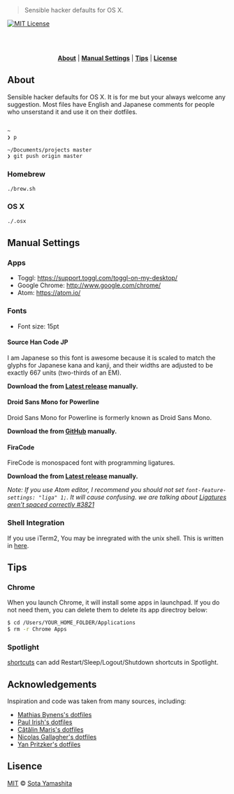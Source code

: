 > Sensible hacker defaults for OS X.

[![MIT License][mit-badge]][mit]

<br />



<br />

<p align="center">
  <b><a href="#about">About</a></b>
  |
  <b><a href="#manual-settings">Manual Settings</a></b>
  |
  <b><a href="#tips">Tips</a></b>
  |
  <b><a href="#license">License</a></b>
</p>


## About

Sensible hacker defaults for OS X. It is for me but your always welcome any suggestion. Most files have English and Japanese comments for people who unserstand it and use it on their dotfiles.

```zsh

~
❯ p

~/Documents/projects master
❯ git push origin master

```

### Homebrew

```bash
./brew.sh
```

### OS X

```bash
./.osx
```

## Manual Settings

### Apps

* Toggl: https://support.toggl.com/toggl-on-my-desktop/
* Google Chrome: http://www.google.com/chrome/
* Atom: https://atom.io/

### Fonts

* Font size: 15pt

#### Source Han Code JP

I am Japanese so this font is awesome because it is scaled to match the glyphs for Japanese kana and kanji, and their widths are adjusted to be exactly 667 units (two-thirds of an EM).

**Download the from [Latest release](https://github.com/adobe-fonts/source-han-code-jp/releases/latest) manually.**

#### Droid Sans Mono for Powerline

Droid Sans Mono for Powerline is formerly known as Droid Sans Mono.

**Download the from [GitHub](https://github.com/powerline/fonts) manually.**

#### FiraCode

FireCode is monospaced font with programming ligatures.

**Download the from [Latest release](https://github.com/tonsky/FiraCode/releases/latest) manually.**

_Note: If you use Atom editor, I recommend you should not set `font-feature-settings: "liga" 1;`. It will cause confusing. we are talking about [Ligatures aren't spaced correctly #3821](https://github.com/atom/atom/issues/3821)_

### Shell Integration

If you use iTerm2, You may be inregrated with the unix shell. This is written in [here](https://iterm2.com/shell_integration.html).

## Tips

### Chrome

When you launch Chrome, it will install some apps in launchpad. If you do not need them, you can delete them to delete its app directroy below:

```bash
$ cd /Users/YOUR_HOME_FOLDER/Applications
$ rm -r Chrome Apps
```

### Spotlight

[shortcuts](https://github.com/siong1987/shortcuts) can add Restart/Sleep/Logout/Shutdown shortcuts in Spotlight.

## Acknowledgements

Inspiration and code was taken from many sources, including:

* [Mathias Bynens's dotfiles](https://github.com/mathiasbynens/dotfiles)
* [Paul Irish's dotfiles](https://github.com/paulirish/dotfiles)
* [Cătălin Mariș's dotfiles](https://github.com/alrra/dotfiles/)
* [Nicolas Gallagher's dotfiles](https://github.com/necolas/dotfiles)
* [Yan Pritzker's dotfiles](https://github.com/skwp/dotfiles/tree/e2f73a0d023400af0ca996737adabff7004aed25)


## Lisence

[MIT][mit] © [Sota Yamashita][me]


[me]:             https://github.com/sotayamashita
[mit]:            https://github.com/sotayamashita/dotfiles/blob/master/LICENSE
[mit-badge]:      https://img.shields.io/github/license/sotayamashita/dotfiles.svg?style=flat-square
